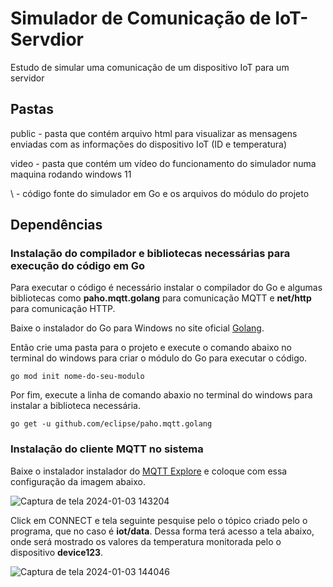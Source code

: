 # Simulador de Comunicação de IoT-Servdior
Estudo de simular uma comunicação de um dispositivo IoT para um servidor
## Pastas
public - pasta que contém arquivo html para visualizar as mensagens enviadas com as informações do dispositivo IoT (ID e temperatura)

video - pasta que contém um vídeo do funcionamento do simulador numa maquina rodando windows 11

\ - código fonte do simulador em Go e os arquivos do módulo do projeto

## Dependências
### Instalação do compilador e bibliotecas necessárias para execução do código em Go
Para executar o código é necessário instalar o compilador do Go e algumas bibliotecas como **paho.mqtt.golang** para comunicação MQTT e **net/http** para comunicação HTTP.

Baixe o instalador do Go para Windows no site oficial [Golang](https://go.dev/dl/).

Então crie uma pasta para o projeto e execute o comando abaixo no terminal do windows para criar o módulo do Go para executar o código.

```
go mod init nome-do-seu-modulo
```

Por fim, execute a linha de comando abaxio no terminal do windows para instalar a biblioteca necessária.

```
go get -u github.com/eclipse/paho.mqtt.golang
```

### Instalação do cliente MQTT no sistema
Baixe o instalador instalador do [MQTT Explore](https://mqtt-explorer.com/) e coloque com essa configuração da imagem abaixo.

![Captura de tela 2024-01-03 143204](https://github.com/valderlan/SimuladorMQTT/assets/71195621/a936d92a-34a9-400d-bf54-f4435f71e5bf)

Click em CONNECT e tela seguinte pesquise pelo o tópico criado pelo o programa, que no caso é **iot/data**. Dessa forma terá acesso a tela abaixo, onde será mostrado os valores da temperatura monitorada pelo o dispositivo **device123**.

![Captura de tela 2024-01-03 144046](https://github.com/valderlan/SimuladorMQTT/assets/71195621/e00c5bbd-f584-473c-a829-2830b6cea828)





